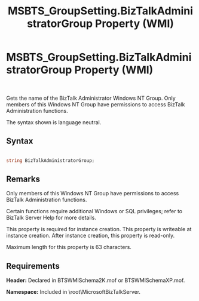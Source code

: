 ﻿---
title: MSBTS_GroupSetting.BizTalkAdministratorGroup Property (WMI)
TOCTitle: MSBTS_GroupSetting.BizTalkAdministratorGroup Property (WMI)
ms:assetid: d848685e-5156-4647-aa60-c42a6a03d70f
ms:mtpsurl: https://msdn.microsoft.com/en-us/library/Aa578669(v=BTS.80)
ms:contentKeyID: 51531716
ms.date: 08/30/2017
mtps_version: v=BTS.80
---

# MSBTS\_GroupSetting.BizTalkAdministratorGroup Property (WMI)

 

Gets the name of the BizTalk Administrator Windows NT Group. Only members of this Windows NT Group have permissions to access BizTalk Administration functions.

The syntax shown is language neutral.

## Syntax

```C#
  
string BizTalkAdministratorGroup;  
```

## Remarks

Only members of this Windows NT Group have permissions to access BizTalk Administration functions.

Certain functions require additional Windows or SQL privileges; refer to BizTalk Server Help for more details.

This property is required for instance creation. This property is writeable at instance creation. After instance creation, this property is read-only.

Maximum length for this property is 63 characters.

## Requirements

**Header:** Declared in BTSWMISchema2K.mof or BTSWMISchemaXP.mof.

**Namespace:** Included in \\root\\MicrosoftBizTalkServer.

